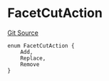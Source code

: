 # FacetCutAction
[Git Source](https://github.com/thrackle-io/rules-protocol/blob/4e5c0bf97c314267dd6acccac5053bfaa6859607/src/diamond/core/DiamondCut/FacetCut.sol)


```solidity
enum FacetCutAction {
    Add,
    Replace,
    Remove
}
```


